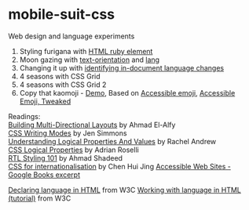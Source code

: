 # mobile-suit-css
Web design and language experiments 

1. Styling furigana with [HTML ruby element](https://developer.mozilla.org/en-US/docs/Web/HTML/Element/ruby)
2. Moon gazing with [text-orientation](https://developer.mozilla.org/en-US/docs/Web/CSS/text-orientation) and [lang](https://developer.mozilla.org/en-US/docs/Web/HTML/Global_attributes/lang)
3. Changing it up with [identifying in-document language changes](https://www.w3.org/International/techniques/authoring-html#indoclang)
4. 4 seasons with CSS Grid 
5. 4 seasons with CSS Grid 2 
6. Copy that kaomoji - [Demo](https://codepen.io/AlcinaW/full/jOqMGYZ), Based on [Accessible emoji](https://tink.uk/accessible-emoji/), [Accessible Emoji, Tweaked](https://adrianroselli.com/2016/12/accessible-emoji-tweaked.html)

Readings:  
[Building Multi-Directional Layouts](https://css-tricks.com/building-multi-directional-layouts/) by Ahmad El-Alfy  
[CSS Writing Modes](https://24ways.org/2016/css-writing-modes/) by Jen Simmons  
[Understanding Logical Properties And Values](https://www.smashingmagazine.com/2018/03/understanding-logical-properties-values/) by Rachel Andrew   
[CSS Logical Properties](https://adrianroselli.com/2019/11/css-logical-properties.html) by Adrian Roselli  
[RTL Styling 101](https://www.rtlstyling.com/posts/rtl-styling/) by Ahmad Shadeed  
[CSS for internationalisation](https://chenhuijing.com/blog/css-for-i18n/#%F0%9F%8E%B9) by Chen Hui Jing
[Accessible Web Sites - Google Books excerpt](https://books.google.ca/books?id=FkcnCgAAQBAJ&pg=PA49&lpg=PA49&dq=japanese+katakana+accessibility&source=bl&ots=sKq_GlCzVD&sig=ACfU3U2B-nv-HiCT4NMDydj1dnDhyzc1Kw&hl=en&sa=X&ved=2ahUKEwjWroi98uPpAhXPVs0KHQJgBZMQ6AEwDnoECAgQAQ#v=onepage&q=japanese%20katakana%20accessibility&f=false)

[Declaring language in HTML](https://www.w3.org/International/tutorials/language-decl/) from W3C
[Working with language in HTML (tutorial)](https://www.w3.org/International/tutorials/language-decl/) from W3C
